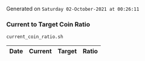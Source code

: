 Generated on `Saturday 02-October-2021 at 00:26:11`

### Current to Target Coin Ratio
`current_coin_ratio.sh`

Date|Current|Target|Ratio
---|---|---|---
